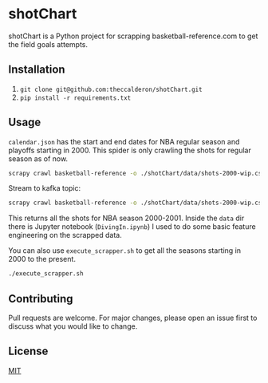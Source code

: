 # shotChart

shotChart is a Python project for scrapping basketball-reference.com to get the field goals attempts.

## Installation

1. `git clone git@github.com:theccalderon/shotChart.git`
2. `pip install -r requirements.txt`

## Usage
`calendar.json` has the start and end dates for NBA regular season and playoffs starting in 2000. This spider is only crawling the shots for regular season as of now.

```bash
scrapy crawl basketball-reference -o ./shotChart/data/shots-2000-wip.csv -a season=2000
```

Stream to kafka topic:
```bash
scrapy crawl basketball-reference -o ./shotChart/data/shots-2000-wip.csv -a season=2000 -topic "shot_charts" -kafka_listener "127.0.0.1:9094"
```

This returns all the shots for NBA season 2000-2001. Inside the `data` dir there is Jupyter notebook (`DivingIn.ipynb`) I used to do some basic feature engineering on the scrapped data.

You can also use `execute_scrapper.sh` to get all the seasons starting in 2000 to the present.

```bash
./execute_scrapper.sh
```

## Contributing
Pull requests are welcome. For major changes, please open an issue first to discuss what you would like to change.


## License
[MIT](https://choosealicense.com/licenses/mit/)
